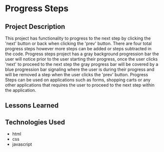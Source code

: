# Progress Steps


## Project Description 

This project has functionality to progress to the next step by clicking the 'next' button or back when clicking the 'prev' button. There are four total progress steps however more steps can be added or steps subtracted in the code.  Progress steps project has a gray background progression bar the user will notice prior to the user starting their progress, once the user clicks 'next' to proceed to the next step the gray progress bar will be covered by a blue progression bar signaling where the user is during their progress and will be removed a step when the user clicks the 'prev' button.  Progress Steps can be used on applications such as forms, shopping carts or any other applications that requires the user to proceed to the next step within the application. 


## Lessons Learned 

   

## Technologies Used

- html
- css
- javascript